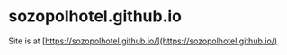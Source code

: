 # sozopolhotel.github.io

Site is at [https://sozopolhotel.github.io/](https://sozopolhotel.github.io/)
